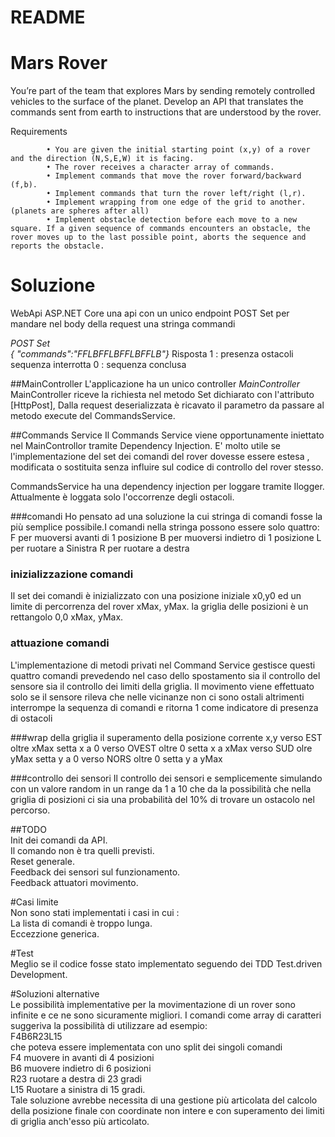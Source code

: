 # README


# Mars Rover

You’re part of the team that explores Mars by sending remotely controlled vehicles to the surface of the planet. Develop an API that translates the commands sent from earth to instructions that are understood by the rover.

Requirements

            • You are given the initial starting point (x,y) of a rover and the direction (N,S,E,W) it is facing.
            • The rover receives a character array of commands.
            • Implement commands that move the rover forward/backward (f,b).
            • Implement commands that turn the rover left/right (l,r).
            • Implement wrapping from one edge of the grid to another. (planets are spheres after all)
            • Implement obstacle detection before each move to a new square. If a given sequence of commands encounters an obstacle, the rover moves up to the last possible point, aborts the sequence and reports the obstacle.

# Soluzione

WebApi ASP.NET Core
una api con un unico endpoint  POST Set per mandare nel body della request una stringa commandi

_POST Set</br>
{ "commands":"FFLBFFLBFFLBFFLB"}_
Risposta
1 : presenza ostacoli sequenza interrotta
0 : sequenza conclusa

##MainController
L'applicazione ha un unico controller _MainController_
MainController riceve la richiesta nel metodo Set dichiarato con l'attributo [HttpPost],
Dalla request deserializzata è ricavato il parametro da passare al metodo execute del CommandsService.

##Commands Service
Il Commands Service viene opportunamente iniettato nel MainControllor tramite Dependency Injection.
E' molto utile se l'implementazione del set dei comandi del rover dovesse essere estesa , modificata o sostituita senza influire sul codice di controllo del rover stesso.

CommandsService  ha una dependency injection per loggare tramite Ilogger. Attualmente è loggata solo l'occorrenze degli ostacoli.

###comandi
Ho pensato ad una soluzione la cui stringa di comandi fosse la più semplice possibile.I comandi nella stringa possono essere solo quattro:
F per muoversi avanti di 1 posizione
B per muoversi indietro di 1 posizione
L per ruotare a Sinistra
R per ruotare a destra

### inizializzazione comandi
Il set dei comandi è inizializzato con una posizione iniziale x0,y0 ed un limite di percorrenza del rover  xMax, yMax. la griglia delle posizioni è un rettangolo 0,0 xMax, yMax.

### attuazione comandi
L'implementazione di metodi privati nel Command Service gestisce questi quattro comandi prevedendo nel caso dello spostamento sia il controllo del sensore sia il controllo dei limiti della griglia.
Il movimento viene effettuato solo se il sensore rileva che nelle vicinanze non ci sono ostali altrimenti interrompe la sequenza di comandi e ritorna 1 come indicatore di presenza di ostacoli

###wrap della griglia
il superamento della posizione corrente x,y
verso EST oltre xMax setta x a 0
verso OVEST oltre 0 setta x a xMax
verso SUD olre yMax setta y a 0
verso NORS oltre 0 setta y a yMax

###controllo dei sensori
Il controllo dei sensori e semplicemente simulando con un valore random in un range da 1 a 10 che da la possibilità che nella griglia di posizioni ci sia una probabilità del 10% di trovare un ostacolo nel percorso.



##TODO  
Init dei comandi da API.  
Il comando non è tra quelli previsti.  
Reset generale.  
Feedback dei sensori sul funzionamento.  
Feedback attuatori movimento.  

#Casi limite  
Non sono stati implementati i casi in cui :  
La lista di comandi è troppo lunga.  
Eccezzione generica.  


#Test  
Meglio se il codice fosse stato implementato seguendo dei TDD Test.driven Development.


#Soluzioni alternative  
Le possibilità implementative per la movimentazione di un rover sono infinite e ce ne sono sicuramente migliori. I comandi come array di caratteri suggeriva la possibilità di utilizzare ad esempio:  
F4B6R23L15  
che poteva essere implementata con uno split dei singoli comandi  
F4 muovere in avanti di 4 posizioni    
B6 muovere indietro di 6 posizioni  
R23 ruotare a destra di 23 gradi  
L15 Ruotare a sinistra di 15 gradi.  
Tale soluzione avrebbe necessita di una gestione più articolata del calcolo della posizione finale con coordinate non intere e con superamento dei limiti di griglia anch'esso più articolato.  





